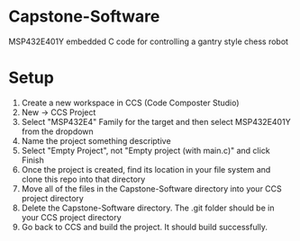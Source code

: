 # Capstone-Software
MSP432E401Y embedded C code for controlling a gantry style chess robot

# Setup
1. Create a new workspace in CCS (Code Composter Studio)
2. New -> CCS Project
3. Select "MSP432E4" Family for the target and then select MSP432E401Y from the dropdown
4. Name the project something descriptive
5. Select "Empty Project", not "Empty project (with main.c)" and click Finish
6. Once the project is created, find its location in your file system and clone this repo into that directory
7. Move all of the files in the Capstone-Software directory into your CCS project directory
8. Delete the Capstone-Software directory. The .git folder should be in your CCS project directory
9. Go back to CCS and build the project. It should build successfully. 